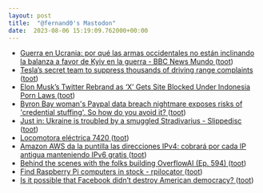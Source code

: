 ```yaml
---
layout: post
title:  "@fernand0's Mastodon"
date:  2023-08-06 15:19:09.762000+00:00
---
```

*  [Guerra en Ucrania: por qué las armas occidentales no están inclinando la balanza a favor de Kyiv en la guerra - BBC News Mundo ](https://www.bbc.com/mundo/articles/c0w1gzk1kq3) ([toot](https://mastodon.social/@fernand0/110843340374772138))
*  [Tesla’s secret team to suppress thousands of driving range complaints ](https://www.reuters.com/investigates/special-report/tesla-batteries-range) ([toot](https://mastodon.social/@fernand0/110843184487481694))
*  [Elon Musk’s Twitter Rebrand as ‘X’ Gets Site Blocked Under Indonesia Porn Laws ](https://www.thedailybeast.com/elon-musks-twitter-rebrand-as-x-gets-site-blocked-under-indonesia-porn-law) ([toot](https://mastodon.social/@fernand0/110842857367495170))
*  [Byron Bay woman's Paypal data breach nightmare exposes risks of 'credential stuffing'. So how do you avoid it? ](https://www.abc.net.au/news/2023-07-26/cyber-security-credential-stuffing-scam-warning-byron-bay-woman/10264475) ([toot](https://mastodon.social/@fernand0/110842663183269319))
*  [Just in: Ukraine is troubled by a smuggled Stradivarius - Slippedisc ](https://slippedisc.com/2023/07/just-in-ukraine-is-troubled-by-a-smuggled-stradivarius) ([toot](https://mastodon.social/@fernand0/110842453254730536))
*  [Locomotora eléctrica 7420 ](https://www.flickr.com/photos/fernand0/53095112310) ([toot](https://mastodon.social/@fernand0/110842195836497092))
*  [Amazon AWS da la puntilla las direcciones IPv4: cobrará por cada IP antigua manteniendo IPv6 gratis ](https://bandaancha.eu/articulos/amazon-aws-da-puntilla-final-direcciones-1061) ([toot](https://mastodon.social/@fernand0/110842122830508630))
*  [Behind the scenes with the folks building OverflowAI (Ep. 594) ](https://stackoverflow.blog/2023/07/28/behind-the-scenes-with-the-folks-building-overflowai-ep-594) ([toot](https://mastodon.social/@fernand0/110842050375824844))
*  [Find Raspberry Pi computers in stock - rpilocator ](https://rpilocator.com) ([toot](https://mastodon.social/@fernand0/110841688833236947))
*  [Is it possible that Facebook didn’t destroy American democracy? ](https://www.theatlantic.com/technology/archive/2023/07/meta-facebook-political-polarization-studies/674841) ([toot](https://mastodon.social/@fernand0/110841527720163108))
